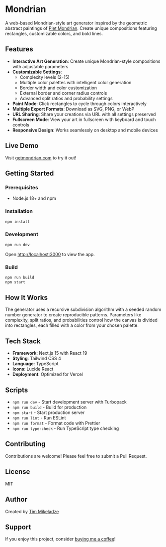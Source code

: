# Mondrian

A web-based Mondrian-style art generator inspired by the geometric abstract paintings of [Piet Mondrian](https://en.wikipedia.org/wiki/Piet_Mondrian). Create unique compositions featuring rectangles, customizable colors, and bold lines.

## Features

- **Interactive Art Generation**: Create unique Mondrian-style compositions with adjustable parameters
- **Customizable Settings**:
  - Complexity levels (2-15)
  - Multiple color palettes with intelligent color generation
  - Border width and color customization
  - External border and corner radius controls
  - Advanced split ratios and probability settings
- **Paint Mode**: Click rectangles to cycle through colors interactively
- **Multiple Export Formats**: Download as SVG, PNG, or WebP
- **URL Sharing**: Share your creations via URL with all settings preserved
- **Fullscreen Mode**: View your art in fullscreen with keyboard and touch controls
- **Responsive Design**: Works seamlessly on desktop and mobile devices

## Live Demo

Visit [getmondrian.com](https://getmondrian.com) to try it out!

## Getting Started

### Prerequisites

- Node.js 18+ and npm

### Installation

```bash
npm install
```

### Development

```bash
npm run dev
```

Open [http://localhost:3000](http://localhost:3000) to view the app.

### Build

```bash
npm run build
npm start
```

## How It Works

The generator uses a recursive subdivision algorithm with a seeded random number generator to create reproducible patterns. Parameters like complexity, split ratios, and probabilities control how the canvas is divided into rectangles, each filled with a color from your chosen palette.

## Tech Stack

- **Framework**: Next.js 15 with React 19
- **Styling**: Tailwind CSS 4
- **Language**: TypeScript
- **Icons**: Lucide React
- **Deployment**: Optimized for Vercel

## Scripts

- `npm run dev` - Start development server with Turbopack
- `npm run build` - Build for production
- `npm start` - Start production server
- `npm run lint` - Run ESLint
- `npm run format` - Format code with Prettier
- `npm run type-check` - Run TypeScript type checking

## Contributing

Contributions are welcome! Please feel free to submit a Pull Request.

## License

MIT

## Author

Created by [Tim Mikeladze](https://github.com/TimMikeladze)

## Support

If you enjoy this project, consider [buying me a coffee](https://www.buymeacoffee.com/linesofcode)!
